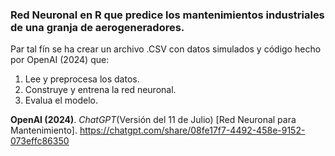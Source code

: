 ### Red Neuronal en R que predice los mantenimientos industriales de una granja de aerogeneradores.

Par tal fín se ha crear un archivo .CSV con datos simulados y código hecho por OpenAI (2024) que:

1. Lee y preprocesa los datos.
2. Construye y entrena la red neuronal.
3. Evalua el modelo.


**OpenAI (2024)**. _ChatGPT_(Versión del 11 de Julio) [Red Neuronal para Mantenimiento]. 
<https://chatgpt.com/share/08fe17f7-4492-458e-9152-073effc86350>

